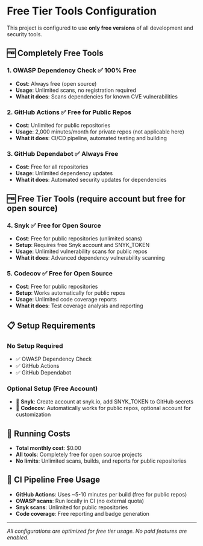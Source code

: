 # Free Tier Tools Configuration

This project is configured to use **only free versions** of all development and security tools.

## 🆓 **Completely Free Tools**

### **1. OWASP Dependency Check** ✅ 100% Free
- **Cost**: Always free (open source)
- **Usage**: Unlimited scans, no registration required
- **What it does**: Scans dependencies for known CVE vulnerabilities

### **2. GitHub Actions** ✅ Free for Public Repos  
- **Cost**: Unlimited for public repositories
- **Usage**: 2,000 minutes/month for private repos (not applicable here)
- **What it does**: CI/CD pipeline, automated testing and building

### **3. GitHub Dependabot** ✅ Always Free
- **Cost**: Free for all repositories
- **Usage**: Unlimited dependency updates
- **What it does**: Automated security updates for dependencies

## 🆓 **Free Tier Tools** (require account but free for open source)

### **4. Snyk** ✅ Free for Open Source
- **Cost**: Free for public repositories (unlimited scans)
- **Setup**: Requires free Snyk account and SNYK_TOKEN
- **Usage**: Unlimited vulnerability scans for public repos
- **What it does**: Advanced dependency vulnerability scanning

### **5. Codecov** ✅ Free for Open Source
- **Cost**: Free for public repositories
- **Setup**: Works automatically for public repos
- **Usage**: Unlimited code coverage reports
- **What it does**: Test coverage analysis and reporting

## 📋 **Setup Requirements**

### **No Setup Required**
- ✅ OWASP Dependency Check
- ✅ GitHub Actions  
- ✅ GitHub Dependabot

### **Optional Setup (Free Account)**
- 🔑 **Snyk**: Create account at snyk.io, add SNYK_TOKEN to GitHub secrets
- 🔑 **Codecov**: Automatically works for public repos, optional account for customization

## 🚀 **Running Costs**
- **Total monthly cost**: $0.00
- **All tools**: Completely free for open source projects
- **No limits**: Unlimited scans, builds, and reports for public repositories

## 🔄 **CI Pipeline Free Usage**
- **GitHub Actions**: Uses ~5-10 minutes per build (free for public repos)
- **OWASP scans**: Run locally in CI (no external quota)
- **Snyk scans**: Unlimited for public repositories
- **Code coverage**: Free reporting and badge generation

---
*All configurations are optimized for free tier usage. No paid features are enabled.*